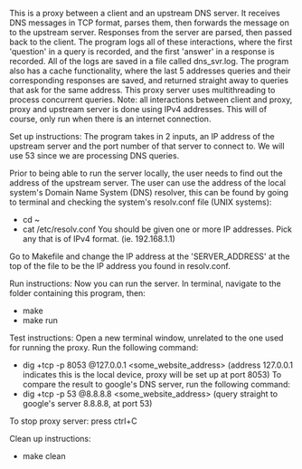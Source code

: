 This is a proxy between a client and an upstream DNS server. It receives DNS messages in TCP format, parses 
them, then forwards the message on to the upstream server. Responses from the server are parsed, then passed 
back to the client. The program logs all of these interactions, where the first 'question' in a query is 
recorded, and the first 'answer' in a response is recorded. All of the logs are saved in a file called 
dns_svr.log. The program also has a cache functionality, where the last 5 addresses queries and their 
corresponding responses are saved, and returned straight away to queries that ask for the same address. 
This proxy server uses multithreading to process concurrent queries.
Note: all interactions between client and proxy, proxy and upstream server is done using IPv4 addresses.
This will of course, only run when there is an internet connection.

Set up instructions:
The program takes in 2 inputs, an IP address of the upstream server and the port number of that server 
to connect to. We will use 53 since we are processing DNS queries.

Prior to being able to run the server locally, the user needs to find out the address of the upstream 
server. The user can use the address of the local system's Domain Name System (DNS) resolver, this can 
be found by going to terminal and checking the system's resolv.conf file (UNIX systems):
- cd ~
- cat /etc/resolv.conf
You should be given one or more IP addresses. Pick any that is of IPv4 format. (ie. 192.168.1.1)

Go to Makefile and change the IP address at the 'SERVER_ADDRESS' at the top of the file to be the IP
address you found in resolv.conf.

Run instructions:
Now you can run the server. In terminal, navigate to the folder containing this program, then:
- make
- make run

Test instructions:
Open a new terminal window, unrelated to the one used for running the proxy. Run the following command:
- dig +tcp -p 8053 @127.0.0.1 <some_website_address>
(address 127.0.0.1 indicates this is the local device, proxy will be set up at port 8053)
To compare the result to google's DNS server, run the following command:
- dig +tcp -p 53 @8.8.8.8 <some_website_address>
(query straight to google's server 8.8.8.8, at port 53)

To stop proxy server: press ctrl+C

Clean up instructions:
- make clean
